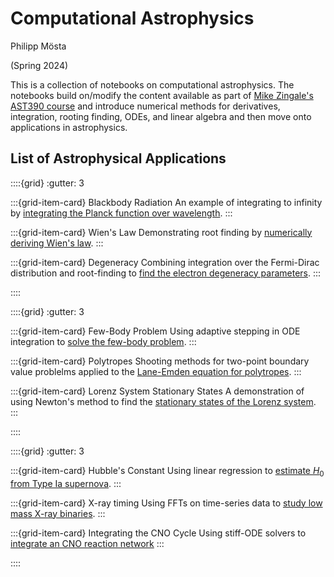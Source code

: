 Computational Astrophysics
===================================

Philipp Mösta

(Spring 2024)

This is a collection of notebooks on computational astrophysics.
The notebooks build on/modify the content available as part of 
[Mike Zingale's AST390 course](https://github.com/zingale/computational_astrophysics)
and introduce numerical methods for derivatives, integration, 
rooting finding, ODEs, and linear algebra and then move onto 
applications in astrophysics. 

List of Astrophysical Applications
----------------------------------

::::{grid}
:gutter: 3

:::{grid-item-card} Blackbody Radiation
An example of integrating to infinity by
[integrating the Planck function over wavelength](https://zingale.github.io/computational_astrophysics/basics/diff-int/application-blackbody.html).
:::

:::{grid-item-card} Wien's Law
Demonstrating root finding by
[numerically deriving Wien's law](https://zingale.github.io/computational_astrophysics/basics/roots/application-wiens.html).
:::

:::{grid-item-card} Degeneracy
Combining integration over the Fermi-Dirac
distribution and root-finding to [find
the electron degeneracy parameters](https://zingale.github.io/computational_astrophysics/basics/roots/application-degeneracy.html).
:::

::::

::::{grid}
:gutter: 3

:::{grid-item-card} Few-Body Problem
Using adaptive stepping in ODE integration
to [solve the few-body problem](https://zingale.github.io/computational_astrophysics/ODEs/application-few-body.html).
:::

:::{grid-item-card} Polytropes
Shooting methods for two-point boundary
value problelms
applied to the [Lane-Emden equation for polytropes](https://zingale.github.io/computational_astrophysics/ODEs/application-lane-emden.html).
:::

:::{grid-item-card} Lorenz System Stationary States
A demonstration of using Newton's method to find
the [stationary states of the Lorenz system](https://zingale.github.io/computational_astrophysics/basics/linear-algebra/application-lorenz.html).
:::

::::


::::{grid}
:gutter: 3

:::{grid-item-card} Hubble's Constant
Using linear regression to [estimate $H_0$ from
Type Ia supernova](https://zingale.github.io/computational_astrophysics/fitting/application-snia-h0.html).
:::

:::{grid-item-card} X-ray timing
Using FFTs on time-series data to
[study low mass X-ray binaries](https://zingale.github.io/computational_astrophysics/ffts/application-lightcurves.html).
:::

:::{grid-item-card} Integrating the CNO Cycle
Using stiff-ODE solvers to 
[integrate an CNO reaction network](https://zingale.github.io/computational_astrophysics/reaction_networks/application-CNO-network.html)
:::

::::


